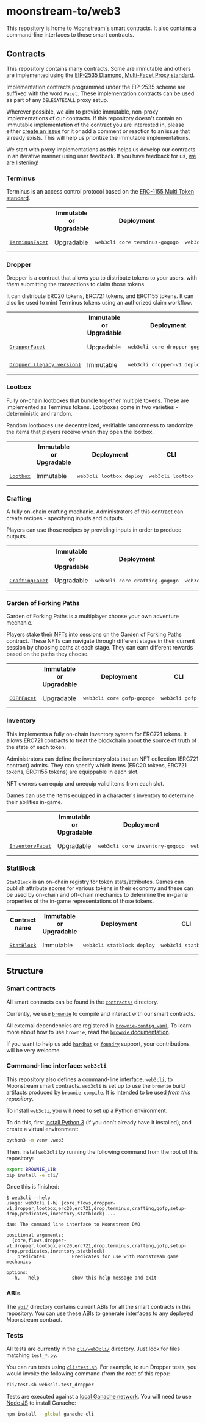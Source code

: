 # moonstream-to/web3

This repository is home to [Moonstream](https://moonstream.to)'s smart contracts. It also contains
a command-line interfaces to those smart contracts.

## Contracts

This repository contains many contracts. Some are immutable and others are implemented using the
[EIP-2535 Diamond, Multi-Facet Proxy standard](https://eips.ethereum.org/EIPS/eip-2535).

Implementation contracts programmed under the EIP-2535 scheme are suffixed with the word `Facet`. These implementation
contracts can be used as part of any `DELEGATECALL` proxy setup.

Wherever possible, we aim to provide immutable, non-proxy implementations of our contracts. If this repository
doesn't contain an immutable implementation of the contract you are interested in, please either [create an
issue](https://github.com/moonstream-to/web3/issues/new) for it or add a comment or reaction to an issue that already exists.
This will help us prioritize the immutable implementations.

We start with proxy implementations as this helps us develop our contracts in an iterative manner using
user feedback. If you have feedback for us, [we are listening](https://discord.gg/K56VNUQGvA)!

### Terminus

Terminus is an access control protocol based on the [ERC-1155 Multi Token standard](https://eips.ethereum.org/EIPS/eip-1155).

<table>
  <tr>
    <th></th>
    <th>Immutable or Upgradable</th>
    <th>Deployment</th>
    <th>CLI</th>
    <th>Solidity interface</th>
    <th>ABI</th>
  </tr>
  <tr>
    <td><a href="./contracts/terminus/TerminusFacet.sol"><pre>TerminusFacet</pre></a></td>
    <td>Upgradable</td>
    <td><pre>web3cli core terminus-gogogo</pre></td>
    <td><pre>web3cli terminus</pre></td>
    <td><a href="./contracts/interfaces/ITerminus.sol"><pre>ITerminus</pre></a></td>
    <td><a href="./abi/TerminusFacet.json"><pre>abi/TerminusFacet.json</pre></a></td>
  </tr>
</table>

### Dropper

Dropper is a contract that allows you to distribute tokens to your users, with *them* submitting the
transactions to claim those tokens.

It can distribute ERC20 tokens, ERC721 tokens, and ERC1155 tokens. It can also be used to mint Terminus
tokens using an authorized claim workflow.

<table>
  <tr>
    <th></th>
    <th>Immutable or Upgradable</th>
    <th>Deployment</th>
    <th>CLI</th>
    <th>Solidity interface</th>
    <th>ABI</th>
  </tr>
  <tr>
    <td><a href="./contracts/Dropper/DropperFacet.sol"><pre>DropperFacet</pre></a></td>
    <td>Upgradable</td>
    <td><pre>web3cli core dropper-gogogo</pre></td>
    <td><pre>web3cli dropper</pre></td>
    <td><a href="./contracts/interfaces/IDropper.sol"><pre>IDropper</pre></a></td>
    <td><a href="./abi/DropperFacet.json"><pre>abi/DropperFacet.json</pre></a></td>
  </tr>
  <tr>
    <td><a href="./contracts/Dropper.sol"><pre>Dropper (legacy version)</pre></a></td>
    <td>Immutable</td>
    <td><pre>web3cli dropper-v1 deploy</pre></td>
    <td><pre>web3cli dropper-v1</pre></td>
    <td>n/a</td>
    <td><a href="./abi/Dropper.json"><pre>abi/Dropper.json</pre></a></td>
  </tr>
</table>

### Lootbox

Fully on-chain lootboxes that bundle together multiple tokens. These are implemented as Terminus tokens.
Lootboxes come in two varieties - deterministic and random.

Random lootboxes use decentralized, verifiable randomness to randomize the items that players receive when they open the lootbox.

<table>
  <tr>
    <th></th>
    <th>Immutable or Upgradable</th>
    <th>Deployment</th>
    <th>CLI</th>
    <th>Solidity interface</th>
    <th>ABI</th>
  </tr>
  <tr>
    <td><a href="./contracts/Lootbox.sol"><pre>Lootbox</pre></a></td>
    <td>Immutable</td>
    <td><pre>web3cli lootbox deploy</pre></td>
    <td><pre>web3cli lootbox</pre></td>
    <td><a href="./contracts/interfaces/ILootbox.sol"><pre>ILootbox</pre></a></td>
    <td><a href="./abi/Lootbox.json"><pre>abi/Lootbox.json</pre></a></td>
  </tr>
</table>

### Crafting

A fully on-chain crafting mechanic. Administrators of this contract can create recipes - specifying inputs
and outputs.

Players can use those recipes by providing inputs in order to produce outputs.

<table>
  <tr>
    <th></th>
    <th>Immutable or Upgradable</th>
    <th>Deployment</th>
    <th>CLI</th>
    <th>Solidity interface</th>
    <th>ABI</th>
  </tr>
  <tr>
    <td><a href="./contracts/crafting/facets/CraftingFacet.sol"><pre>CraftingFacet</pre></a></td>
    <td>Upgradable</td>
    <td><pre>web3cli core crafting-gogogo</pre></td>
    <td><pre>web3cli crafting</pre></td>
    <td><a href="./contracts/interfaces/ICrafting.sol"><pre>ICrafting</pre></a></td>
    <td><a href="./abi/CraftingFacet.json"><pre>abi/CraftingFacet.json</pre></a></td>
  </tr>
</table>

### Garden of Forking Paths

Garden of Forking Paths is a multiplayer choose your own adventure mechanic.

Players stake their NFTs into sessions on the Garden of Forking Paths contract. These NFTs can navigate through
different stages in their current session by choosing paths at each stage. They can earn different rewards
based on the paths they choose.

<table>
  <tr>
    <th></th>
    <th>Immutable or Upgradable</th>
    <th>Deployment</th>
    <th>CLI</th>
    <th>Solidity interface</th>
    <th>ABI</th>
  </tr>
  <tr>
    <td><a href="./contracts/mechanics/garden-of-forking-paths/GardenOfForkingPaths.sol"><pre>GOFPFacet</pre></a></td>
    <td>Upgradable</td>
    <td><pre>web3cli core gofp-gogogo</pre></td>
    <td><pre>web3cli gofp</pre></td>
    <td><a href="./contracts/interfaces/IGOFP.sol"><pre>IGOFP</pre></a></td>
    <td><a href="./abi/GOFPFacet.json"><pre>abi/GOFPFacet.json</pre></a></td>
  </tr>
</table>

### Inventory

This implements a fully on-chain inventory system for ERC721 tokens. It allows ERC721 contracts to treat
the blockchain about the source of truth of the state of each token.

Administrators can define the inventory slots that an NFT collection (ERC721 contract) admits. They can
specify which items (ERC20 tokens, ERC721 tokens, ERC1155 tokens) are equippable in each slot.

NFT owners can equip and unequip valid items from each slot.

Games can use the items equipped in a character's inventory to determine their abilities in-game.

<table>
  <tr>
    <th></th>
    <th>Immutable or Upgradable</th>
    <th>Deployment</th>
    <th>CLI</th>
    <th>Solidity interface</th>
    <th>ABI</th>
  </tr>
  <tr>
    <td><a href="./contracts/inventory/InventoryFacet.sol"><pre>InventoryFacet</pre></a></td>
    <td>Upgradable</td>
    <td><pre>web3cli core inventory-gogogo</pre></td>
    <td><pre>web3cli inventory</pre></td>
    <td><a href="./contracts/inventory/IInventory.sol"><pre>IInventory</pre></a></td>
    <td><a href="./abi/InventoryFacet.json"><pre>abi/InventoryFacet.json</pre></a></td>
  </tr>
</table>

### StatBlock

`StatBlock` is an on-chain registry for token stats/attributes. Games can publish attribute scores for
various tokens in their economy and these can be used by on-chain and off-chain mechanics to determine
the in-game properites of the in-game representations of those tokens.

<table>
  <tr>
    <th>Contract name</th>
    <th>Immutable or Upgradable</th>
    <th>Deployment</th>
    <th>CLI</th>
    <th>Solidity interface</th>
    <th>ABI</th>
  </tr>
  <tr>
    <td><a href="./contracts/stats/StatBlock.sol"><pre>StatBlock</pre></a></td>
    <td>Immutable</td>
    <td><pre>web3cli statblock deploy</pre></td>
    <td><pre>web3cli statblock</pre></td>
    <td><a href="./contracts/stats/IStatBlock.sol"><pre>IStatBlock</pre></a></td>
    <td><a href="./abi/StatBlock.json"><pre>abi/StatBlock.json</pre></a></td>
  </tr>
</table>

## Structure

### Smart contracts

All smart contracts can be found in the [`contracts/`](./contracts/) directory.

Currently, we use [`brownie`](https://github.com/eth-brownie/brownie) to compile and interact with our
smart contracts.

All external dependencies are registered in [`brownie-config.yaml`](./brownie-config.yaml). To learn more
about how to use `brownie`, read the [`brownie` documentation](https://eth-brownie.readthedocs.io/en/latest/).

If you want to help us add [`hardhat`](https://hardhat.org/) or [`foundry`](https://github.com/foundry-rs/foundry)
support, your contributions will be very welcome.


### Command-line interface: `web3cli`

This repository also defines a command-line interface, `web3cli`, to Moonstream smart contracts. `web3cli`
is set up to use the `brownie` build artifacts produced by `brownie compile`. It is intended to be used
*from this repository*.

To install `web3cli`, you will need to set up a Python environment.

To do this, first [install Python 3](https://www.python.org/) (if you don't already have it installed),
and create a virtual environment:

```bash
python3 -m venv .web3
```

Then, install `web3cli` by running the following command from the root of this repository:

```bash
export BROWNIE_LIB
pip install -e cli/
```

Once this is finished:

```
$ web3cli --help
usage: web3cli [-h] {core,flows,dropper-v1,dropper,lootbox,erc20,erc721,drop,terminus,crafting,gofp,setup-drop,predicates,inventory,statblock} ...

dao: The command line interface to Moonstream DAO

positional arguments:
  {core,flows,dropper-v1,dropper,lootbox,erc20,erc721,drop,terminus,crafting,gofp,setup-drop,predicates,inventory,statblock}
    predicates          Predicates for use with Moonstream game mechanics

options:
  -h, --help            show this help message and exit
```

### ABIs

The [`abi/`](./abi/) directory contains current ABIs for all the smart contracts in this repository. You
can use these ABIs to generate interfaces to any deployed Moonstream contract.


### Tests

All tests are currently in the [`cli/web3cli/`](./cli/web3cli/) directory. Just look for files matching
`test_*.py`.

You can run tests using [`cli/test.sh`](./cli/test.sh). For example, to run Dropper tests, you would invoke
the following command (from the root of this repo):

```bash
cli/test.sh web3cli.test_dropper
```

Tests are executed against a [local Ganache network](https://github.com/trufflesuite/ganache). You will need
to use [Node JS](https://nodejs.org/en) to install Ganache:

```bash
npm install --global ganache-cli
```

